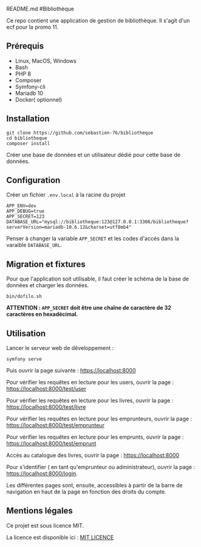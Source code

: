 README.md
#Bibliothèque

Ce repo contient une application de gestion de bibliothèque.
Il s'agit d'un ecf pour la promo 11.

## Prérequis

- Linux, MacOS, Windows
- Bash
- PHP 8
- Composer
- Symfony-cli
- Mariadb 10
- Docker( optionnel)

## Installation

```
git clone https://github.com/sebastien-76/bibliotheque
cd bibliotheque
composer install

```
Créer une base de données et un utilisateur dédié pour cette base de données.

## Configuration

Créer un fichier `.env.local` à la racine du projet

```
APP_ENV=dev
APP_DEBUG=true
APP_SECRET=123
DATABASE_URL="mysql://bibliotheque:123@127.0.0.1:3306/bibliotheque?serverVersion=mariadb-10.6.12&charset=utf8mb4"
```

Penser  à changer la variable `APP_SECRET` et les codes d'accès dans la varaible `DATABASE_URL`.

## Migration et fixtures

Pour que l'application soit utilisable, il faut créer le schéma de la base de données et charger les données.

```
bin/dofilo.sh
```




**ATTENTION : `APP_SECRET` doit être une chaîne de caractère de 32 caractères en hexadécimal.**

## Utilisation

Lancer le serveur web de développement :

```
symfony serve
```

Puis ouvrir la page suivante : [https://localhost:8000](https://localhost:8000)

Pour vérifier les requêtes en lecture pour les users, ouvrir la page :
[https://localhost:8000/test/user](https://localhost:8000/test/user)

Pour vérifier les requêtes en lecture pour les livres, ouvrir la page :
[https://localhost:8000/test/livre](https://localhost:8000/test/livre)

Pour vérifier les requêtes en lecture pour les emprunteurs, ouvrir la page :
[https://localhost:8000/test/emprunteur](https://localhost:8000/test/emprunteur)

Pour vérifier les requêtes en lecture pour les emprunts, ouvrir la page :
[https://localhost:8000/test/emprunt](https://localhost:8000/test/emprunt)

Accès au catalogue des livres, ouvrir la page :
[https://localhost:8000](https://localhost:8000)

Pour s'identifier ( en tant qu'emprunteur ou administrateur), ouvrir la page :
[https://localhost:8000/login](https://localhost:8000/login).

Les différentes pages sont, ensuite, accessibles à partir de la barre de navigation en haut de la page en fonction des droits du compte.

## Mentions légales

Ce projet est sous licence MIT.

La licence est disponible ici : [MIT LICENCE](LICENCE)
